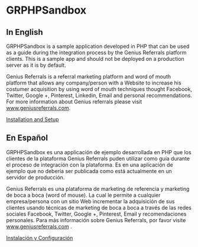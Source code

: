 GRPHPSandbox
============
In English
-----------

GRPHPSandbox is a sample application developed in PHP that can be used as a guide during the integration process by the Genius Referrals platform clients. This is a sample app and should not be deployed on a production server as it is by default.

Genius Referrals is a referral marketing platform and word of mouth platform that allows any company/person with a Website to increase his costumer acquisition by using word of mouth techniques thought Facebook, Twitter, Google +, Pinterest, Linkedin, Email and personal recommendations. For more information about Genius referrals please visit www.geniusreferrals.com.

[Installation and Setup](resources/doc/index.en.md)

En Español
-----------

GRPHPSandbox es una applicación de ejemplo desarrollada en PHP que los clientes de la plataforma Genius Referrals puden utilizar como guía durante el proceso de integración con la plataforma. Es en una aplicación de ejemplo que no debería ser publicada como está actualmente en un servidor de producción.

Genius Referrals es una plataforma de marketing de referencia y marketing de boca a boca (word of mouse). La cual le permite a cualquier empresa/persona con un sitio Web incrementar la adquisición de sus clientes usando técnicas de marketing de boca a boca a través de las redes sociales Facebook, Twitter, Google +, Pinterest, Email y recomendaciones personales. Para más información sobre Genius Referrals, por favor visite www.geniusreferrals.com .

[Instalación y Configuración](resources/doc/index.es.md)

